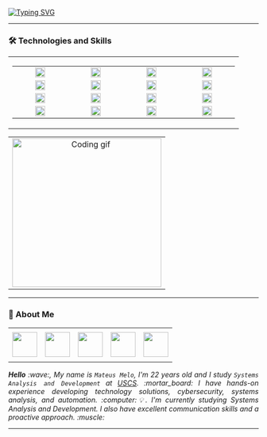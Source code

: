<a href="https://git.io/typing-svg"><img src="https://readme-typing-svg.demolab.com?font=Michroma&size=40&pause=1000&color=FFFFFF&background=174373&center=true&vCenter=true&width=1000&height=80&lines=Hey%2C+have+to+glad+you+here.;+I'm+Mateus+Melo!+%F0%9F%91%A8%F0%9F%8F%BB%E2%80%8D%F0%9F%92%BB" alt="Typing SVG" /></a>

---

### 🛠️ Technologies and Skills

<div align="center">

<table>
<tr>
<td>
<table>
<tr>
<td align="center" width="96">
<img src="https://cdn.jsdelivr.net/gh/devicons/devicon@latest/icons/html5/html5-original.svg" width="20" alt="HTML" />
</td>
<td align="center" width="96">
<img src="https://cdn.jsdelivr.net/gh/devicons/devicon@latest/icons/css3/css3-original.svg" width="20" alt="CSS" />
</td>
<td align="center" width="96">
<img src="https://cdn.jsdelivr.net/gh/devicons/devicon@latest/icons/javascript/javascript-original.svg" width="20" alt="JavaScript" />
</td>
<td align="center" width="96">
<img src="https://cdn.jsdelivr.net/gh/devicons/devicon@latest/icons/typescript/typescript-original.svg" width="20" alt="TypeScript" />
</td>
</td>
</tr>

<tr>
<td align="center">
<img src="https://cdn.jsdelivr.net/gh/devicons/devicon@latest/icons/python/python-original.svg" width="20" alt="Python" />
</td>
<td align="center">
<img src="https://cdn.jsdelivr.net/gh/devicons/devicon@latest/icons/java/java-original.svg" width="20" alt="Java" />
</td>
<td align="center">
<img src="https://cdn.jsdelivr.net/gh/devicons/devicon@latest/icons/react/react-original.svg" width="20" alt="React" />
</td>
<td align="center">
<img src="https://cdn.jsdelivr.net/gh/devicons/devicon@latest/icons/nextjs/nextjs-original.svg" width="20" alt="Next.js" />
</tr>

<tr>
<td align="center">
<img src="https://cdn.jsdelivr.net/gh/devicons/devicon@latest/icons/nodejs/nodejs-original.svg" width="20" alt="Node.js" />
</td>
<td align="center">
<img src="https://cdn.jsdelivr.net/gh/devicons/devicon@latest/icons/nestjs/nestjs-original.svg" width="20" alt="NestJS" />
</td>
<td align="center">
<img src="https://cdn.jsdelivr.net/gh/devicons/devicon@latest/icons/mysql/mysql-original.svg" width="20" alt="MySQL" />
</td>
<td align="center">
<img src="https://cdn.jsdelivr.net/gh/devicons/devicon@latest/icons/postgresql/postgresql-original.svg" width="20" alt="PostgreSQL" />
</td>

</tr>

<tr>
<td align="center">
<img src="https://cdn.jsdelivr.net/gh/devicons/devicon@latest/icons/microsoftsqlserver/microsoftsqlserver-original.svg" width="20" alt="SQL Server" />
</td>
<td align="center">
<img src="https://cdn.jsdelivr.net/gh/devicons/devicon@latest/icons/git/git-original.svg" width="20" alt="Git" />
</td>
<td align="center">
<img src="https://cdn.jsdelivr.net/gh/devicons/devicon@latest/icons/cplusplus/cplusplus-original.svg" width="20" alt="C++" />
</td>
<td align="center">
<img src="https://cdn.jsdelivr.net/gh/devicons/devicon@latest/icons/docker/docker-original.svg" width="20" alt="Docker" />
</td>
</tr>
</table>

</td>

<table>
<!-- Coluna do GIF -->
<td align="center">
<img src="https://github.com/user-attachments/assets/672ba84c-dcd6-4f4f-886e-0bf2a1b300b8" width="300" alt="Coding gif"/>
</td>
</tr>
</table>

</div>


---

### 🎯 About Me

<div align="center">
<table>
<tr>
 <td align="center" colspan="11"></td>
</tr> 
<tr>
<td><a href="https://github.com/Mateusmelo-C" target="_blank"><img src="https://joaopauloaramuni.github.io/image/github5.png?raw=true" width="50px" height="50px"/></a>
</td>
<td><a href="mailto:mateusmelo.info@gmail.com" target="_blank"><img src="https://joaopauloaramuni.github.io/image/gmail3.png?raw=true" width="50px" height="50px"/></a>
</td>
<td><a href="https://wa.me/5511993646970" target="_blank"><img src="https://joaopauloaramuni.github.io/image/wpp2.png?raw=true" width="50px" height="50px"/></a>
</td>
<td><a href="https://www.instagram.com/mateusprogrid" target="_blank"><img src="https://joaopauloaramuni.github.io/image/insta2.png?raw=true" width="50px" height="50px"/></a>
</td>
<td><a href="https://www.linkedin.com/in/mateus-melo-746818364" target="_blank"><img src="https://joaopauloaramuni.github.io/image/linkedin2.png?raw=true" width="50px" height="50px"/></a>
</td>
<!--<td><a href="https://slack.com/app_redirect?channel=UVD9N6VCL"><img src="https://joaopauloaramuni.github.io/image/slack.png?raw=true" width="50px" height="50px"/></a>
</td>-->
</tr>
<tr>
 <td align="center" colspan="11"></td>
</tr> 
</table>

</div>
<div align="justify">
<i><b>Hello</b> :wave:, My name is <code>Mateus Melo</code>, I'm 22 years old and I study <code>Systems Analysis and Development</code> at <a href="https://uscs.edu.br/" target="_blank">USCS</a>. :mortar_board:  
I have hands-on experience developing technology solutions, cybersecurity, systems analysis, and automation. :computer:💡. I'm currently studying Systems Analysis and Development. I also have excellent communication skills and a proactive approach. :muscle:</i>
</div>

---
